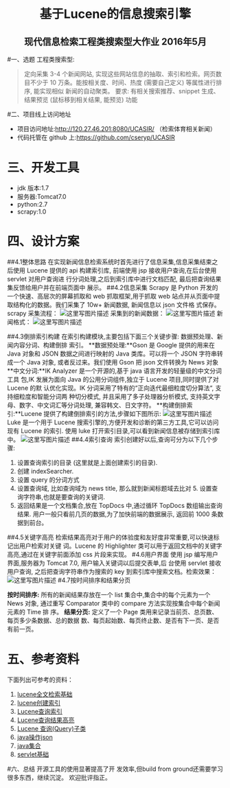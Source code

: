 <center><h1>基于Lucene的信息搜索引擎</h1></center>
<center><h2>现代信息检索工程类搜索型大作业   2016年5月</h2></center>
#一、选题
工程类搜索型: 
	
> 定向采集 3-4 个新闻网站, 实现这些网站信息的抽取、索引和检索。网页数 目不少于 10 万条。能按相关度、时间、热度 (需要自己定义) 等属性进行排序, 能实现相似 新闻的自动聚类。
	要求: 有相关搜索推荐、snippet 生成、结果预览 (鼠标移到相关结果, 能预览) 功能

#二、项目线上访问地址
-	项目访问地址:http://120.27.46.201:8080/UCASIR/ （检索体育相关新闻）
-	代码托管在 github 上:https://github.com/cseryp/UCASIR
# 三、开发工具
-	jdk 版本:1.7 
-	服务器:Tomcat7.0 
-	python:2.7 
-	scrapy:1.0
# 四、设计方案
##4.1整体思路
在实现新闻信息检索系统时首先进行了信息采集,信息采集结束之后使用 Lucene 提供的 api 构建索引库, 前端使用 jsp 接收用户查询,在后台使用 servlet 对用户查询进 行分词处理,之后到索引库中进行文档匹配, 最后把查询结果集反馈给用户并在前端页面中 展示。
##4.2信息采集
Scrapy 是 Python 开发的一个快速、高层次的屏幕抓取和 web 抓取框架,用于抓取 web 站点并从页面中提取结构化的数据。我们采集了 10w+ 新闻数据, 新闻信息以 json 文件格 式保存。scrapy 采集流程：
![这里写图片描述](http://img.blog.csdn.net/20160523095551005)
采集到的新闻数据：
![这里写图片描述](http://img.blog.csdn.net/20160522223441662)
新闻格式：
![这里写图片描述](http://img.blog.csdn.net/20160522223522322)

##4.3倒排索引构建
在索引构建模块,主要包括下面三个关键步骤: 数据预处理、新闻内容分词、构建倒排 索引。
**数据预处理:**Gson 是 Google 提供的用来在 Java 对象和 JSON 数据之间进行映射的 Java 类库。可以将一个 JSON 字符串转成一个 Java 对象, 或者反过来。我们使用 Gson 把 json 文件转换为 News 对象
**中文分词:**IK Analyzer 是一个开源的,基于 java 语言开发的轻量级的中文分词工具 包,IK 发展为面向 Java 的公用分词组件,独立于 Lucene 项目,同时提供了对 Lucene 的默 认优化实现。IK 分词采用了特有的“正向迭代最细粒度切分算法“, 支持细粒度和智能分词两 种切分模式, 并且采用了多子处理器分析模式, 支持英文字母、数字、中文词汇等分词处理, 兼容韩文、日文字符。
**构建倒排索引:**Lucene 提供了构建倒排索引的方法,步骤如下图所示:
![这里写图片描述](http://img.blog.csdn.net/20160523095607940)
Luke 是一个用于 Lucene 搜索引擎的,方便开发和诊断的第三方工具,它可以访问
现有 Lucene 的索引. 使用 luke 打开索引目录,可以看到新闻信息被存储到索引库中。
![这里写图片描述](http://img.blog.csdn.net/20160522223720840)
##4.4索引查询
索引创建好以后,查询可分为以下几个步骤:
1.  设置查询索引的目录 (这里就是上面创建索引的目录).
2. 创建 indexSearcher.
3. 设置 query 的分词方式
4. 设置查询域, 比如查询域为 news title, 那么就到新闻标题域去比对 5. 设置查询字符串,也就是要查询的关键词.
6. 返回结果是一个文档集合,放在 TopDocs 中,通过循环 TopDocs 数组输出查询结果. 用户一般只看前几页的数据,为了加快前端的数据展示, 返回前 1000 条数据到前台。

##4.5关键字高亮
检索结果高亮对于用户的体验度和友好度非常重要,可以快速标记出用户检索对关键 词。Lucene 的 Highlighter 类可以用于返回文档中的关键字高亮,通过在关键字前面添加 css 片段来实现。 
#4.6用户界面
使用 jsp 编写用户界面,服务器为 Tomcat 7.0, 用户输入关键词以后提交表单,后
台使用 servlet 接收用户查询, 之后把查询字符串作为搜索的 key 到索引库中搜索文档。检索效果：
![这里写图片描述](http://img.blog.csdn.net/20160522223958335)
#4.7按时间排序和结果分页

**按时间排序:** 所有的新闻结果存放在一个 list 集合中,集合中的每个元素为一个 News 对象, 通过重写 Comparator 类中的 compare 方法实现按集合中每个新闻元素的 Time 排 序。
**结果分页:** 定义了一个 Page 类用来记录当前页、总页数、每页多少条数据、总的数据 数、每页起始数、每页终止数、是否有下一页、是否有前一页。


# 五、参考资料
下面列出可参考的资料：
1.	[lucene全文检索基础](http://blog.csdn.net/napoay/article/details/50305287)
2.	[lucene创建索引](http://blog.csdn.net/napoay/article/details/50305413)
3. [Lucene查询索引](http://blog.csdn.net/napoay/article/details/50305413)
4. [Lucene查询结果高亮](http://blog.csdn.net/napoay/article/details/51190428)
5. [Lucene 查询(Query)子类](http://blog.csdn.net/napoay/article/details/51227794)
6. [java操作json](http://blog.csdn.net/napoay/article/details/50960137)
7. [java集合](http://blog.csdn.net/napoay/article/details/50930323)
8. [servlet基础](http://blog.csdn.net/napoay/article/details/50770642)

#六、总结
开源工具的使用显著提高了开 发效率,但build from ground还需要学习很多东西，继续沉淀。
欢迎批评指正。


